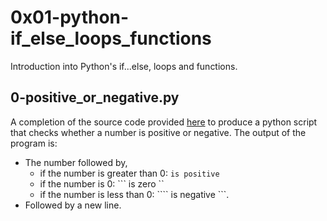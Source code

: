 # 0x01-python-if_else_loops_functions

Introduction into Python's if...else, loops and functions.

## 0-positive_or_negative.py

A completion of the source code provided [here](https://alx-intranet.hbtn.io/rltoken/rkvoXPA-lS3TAaemM9sChg) to produce a python script that checks whether a number is positive or negative.
The output of the program is:
- The number followed by,
	- if the number is greater than 0: ``` is positive ```
	- if the number is 0: ``` is zero ``
	- if the number is less than 0: ```` is negative ```.
- Followed by a new line.

